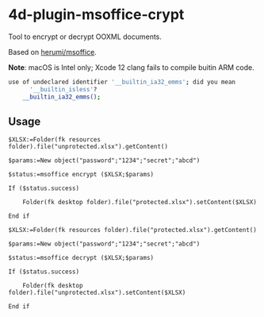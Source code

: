 # 4d-plugin-msoffice-crypt
Tool to encrypt or decrypt OOXML documents.

Based on [herumi/msoffice](https://github.com/herumi/msoffice).

**Note**: macOS is Intel only; Xcode 12 clang fails to compile buitin ARM code.

```sh
use of undeclared identifier '__builtin_ia32_emms'; did you mean
      '__builtin_isless'?
    __builtin_ia32_emms();
```

## Usage

```4d
$XLSX:=Folder(fk resources folder).file("unprotected.xlsx").getContent()

$params:=New object("password";"1234";"secret";"abcd")

$status:=msoffice encrypt ($XLSX;$params)

If ($status.success)
	
	Folder(fk desktop folder).file("protected.xlsx").setContent($XLSX)
	
End if 

$XLSX:=Folder(fk resources folder).file("protected.xlsx").getContent()

$params:=New object("password";"1234";"secret";"abcd")

$status:=msoffice decrypt ($XLSX;$params)

If ($status.success)
	
	Folder(fk desktop folder).file("unprotected.xlsx").setContent($XLSX)
	
End if 
```
